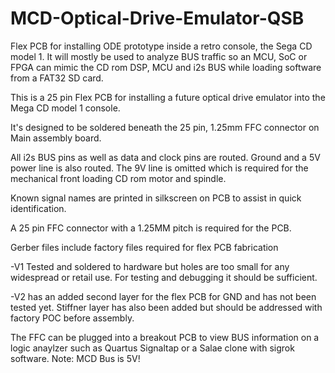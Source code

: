 # MCD-Optical-Drive-Emulator-QSB
Flex PCB for installing ODE prototype inside a retro console, the Sega CD model 1. It will mostly be used to analyze BUS traffic so an MCU, SoC or FPGA can mimic the CD rom DSP, MCU and i2s BUS while loading software from a FAT32 SD card.


This is a 25 pin Flex PCB for installing a future optical drive emulator into the Mega CD model 1 console.

It's designed to be soldered beneath the 25 pin, 1.25mm FFC connector on Main assembly board.  

All i2s BUS pins as well as data and clock pins are routed. Ground and a 5V power line is also routed.  The 9V line is omitted which is required for the mechanical front loading CD rom motor and spindle.

Known signal names are printed in silkscreen on PCB to assist in quick identification. 

A 25 pin FFC connector with a 1.25MM pitch is required for the PCB.

Gerber files include factory files required for flex PCB fabrication

-V1 Tested and soldered to hardware but holes are too small for any widespread or retail use.  For testing and debugging it should be sufficient.

-V2 has an added second layer for the flex PCB for GND and has not been tested yet. Stiffner layer has also been added but should be addressed with factory POC before assembly.


The FFC can be plugged into a breakout PCB to view BUS information on a logic anaylzer such as Quartus Signaltap or a Salae clone with sigrok software. Note: MCD Bus is 5V!
